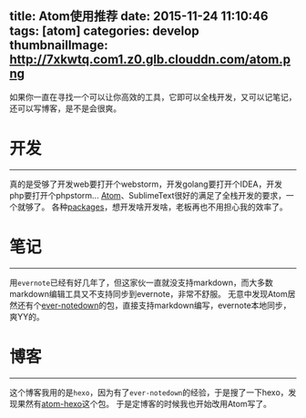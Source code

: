 title: Atom使用推荐
date: 2015-11-24 11:10:46
tags: [atom]
categories: develop
thumbnailImage: http://7xkwtq.com1.z0.glb.clouddn.com/atom.png
---

如果你一直在寻找一个可以让你高效的工具，它即可以全栈开发，又可以记笔记，还可以写博客，是不是会很爽。

<!-- more -->

# 开发
---
真的是受够了开发web要打开个webstorm，开发golang要打开个IDEA，开发php要打开个phpstorm...
[Atom](https://atom.io/)、SublimeText很好的满足了全栈开发的要求，一个就够了。
各种[packages](https://atom.io/packages)，想开发啥开发啥，老板再也不用担心我的效率了。

# 笔记
---
用`evernote`已经有好几年了，但这家伙一直就没支持markdown，而大多数markdown编辑工具又不支持同步到evernote，非常不舒服。
无意中发现Atom居然还有个[ever-notedown](https://atom.io/packages/ever-notedown)的包，直接支持markdown编写，evernote本地同步，爽YY的。

# 博客
---
这个博客我用的是`hexo`，因为有了`ever-notedown`的经验，于是搜了一下hexo，发现果然有[atom-hexo](https://atom.io/packages/atom-hexo)这个包。
于是定博客的时候我也开始改用Atom写了。
